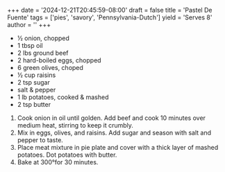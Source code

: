 +++
date = '2024-12-21T20:45:59-08:00'
draft = false
title = 'Pastel De Fuente'
tags = ['pies', 'savory', 'Pennsylvania-Dutch']
yield = 'Serves 8'
author = ''
+++

* ½ onion, chopped
* 1 tbsp oil
* 2 lbs ground beef
* 2 hard-boiled eggs, chopped
* 6 green olives, choped
* ½ cup raisins
* 2 tsp sugar
* salt & pepper
* 1 lb potatoes, cooked & mashed
* 2 tsp butter

1. Cook onion in oil until golden. Add beef and cook 10 minutes over medium heat, stirring to keep it crumbly.
2. Mix in eggs, olives, and raisins. Add sugar and season with salt and pepper to taste.
3. Place meat mixture in pie plate and cover with a thick layer of mashed potatoes. Dot potatoes with butter.
4. Bake at 300°for 30 minutes.